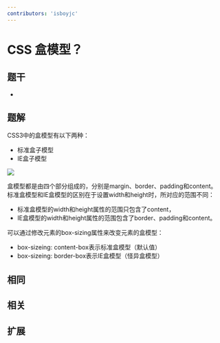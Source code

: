 ```yaml
---
contributors: 'isboyjc'
---
```


# CSS 盒模型？


## 题干

- 



## 题解

<!-- ::: details 点我查看题解 -->

CSS3中的盒模型有以下两种：

- 标准盒子模型
- IE盒子模型

![](https://cdn.sentenceend.com/picgo/202302180241963.png)

盒模型都是由四个部分组成的，分别是margin、border、padding和content。
标准盒模型和IE盒模型的区别在于设置width和height时，所对应的范围不同：

- 标准盒模型的width和height属性的范围只包含了content，
- IE盒模型的width和height属性的范围包含了border、padding和content。

可以通过修改元素的box-sizing属性来改变元素的盒模型：

- box-sizeing: content-box表示标准盒模型（默认值）
- box-sizeing: border-box表示IE盒模型（怪异盒模型）


<!-- ::: -->



## 相同


## 相关


## 扩展

